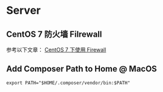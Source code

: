 # Server



## CentOS 7 防火墙 Filrewall

参考以下文章： [CentOS 7 下使用 Firewall](https://havee.me/linux/2015-01/using-firewalls-on-centos-7.html)


## Add Composer Path to Home @ MacOS

    export PATH="$HOME/.composer/vendor/bin:$PATH"


